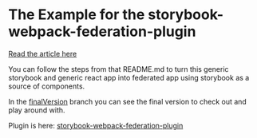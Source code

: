 # The Example for the storybook-webpack-federation-plugin

[Read the article here](https://medium.com/qualityfaster/federated-design-systems-with-storybook-8a2e4f1a7108?source=friends_link&sk=a85fde002b7b19eb50f8f80b91193372)

You can follow the steps from that README.md to turn this generic storybook and generic react app into federated app using storybook as a source of components.

In the [finalVersion](https://github.com/xolvio/webpack-federation-storybook-design-systems-demo/tree/finalVersion) branch you can see the final version to check out and play around with. 

Plugin is here: [storybook-webpack-federation-plugin](https://github.com/xolvio/storybook-webpack-federation-plugin/)
